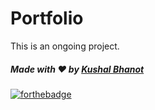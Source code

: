 # Portfolio
This is an ongoing project.

##### Made with ❤ by <a href="https://github.com/KushalBhanot">Kushal Bhanot</a>

[![forthebadge](https://forthebadge.com/images/badges/built-with-love.svg)](https://github.com/KushalBhanot)
